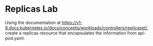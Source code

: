 # Replicas Lab

Using the documentation at https://v1-8.docs.kubernetes.io/docs/concepts/workloads/controllers/replicaset/, create a replicas resource that encapsulates the information from api-pod.yaml.


